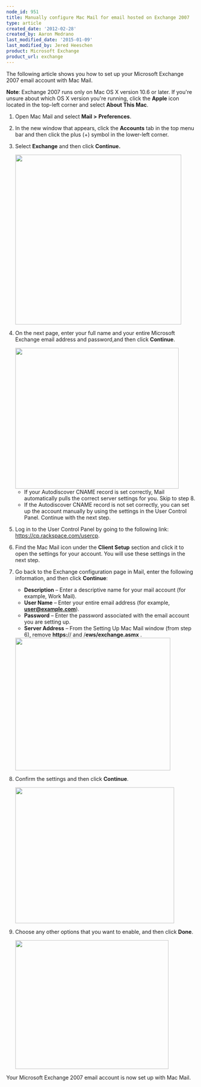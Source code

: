 ```yaml
---
node_id: 951
title: Manually configure Mac Mail for email hosted on Exchange 2007
type: article
created_date: '2012-02-28'
created_by: Aaron Medrano
last_modified_date: '2015-01-09'
last_modified_by: Jered Heeschen
product: Microsoft Exchange
product_url: exchange
---
```


The following article shows you how to set up your Microsoft Exchange
2007 email account with Mac Mail.

**Note**: Exchange 2007 runs only on Mac OS X version 10.6 or later. If
you're unsure about which OS X version you're running, click the
**Apple** icon located in the top-left corner and select **About This
Mac**.

1.  Open Mac Mail and select **Mail &gt;** **Preferences**.
2.  In the new window that appears, click the **Accounts** tab in the
    top menu bar and then click the plus (+) symbol in the
    lower-left corner.
3.  Select **Exchange** and then click **Continue.**

    <img src="https://8026b2e3760e2433679c-fffceaebb8c6ee053c935e8915a3fbe7.ssl.cf2.rackcdn.com/field/image/MM071.png" width="441" height="451" />

4.  On the next page, enter your full name and your entire Microsoft
    Exchange email address and password,and then click **Continue**.

    <img src="https://8026b2e3760e2433679c-fffceaebb8c6ee053c935e8915a3fbe7.ssl.cf2.rackcdn.com/field/image/MM072.png" width="434" height="374" />

    -   If your Autodiscover CNAME record is set correctly, Mail
        automatically pulls the correct server settings for you. Skip to
        step 8.
    -   If the Autodiscover CNAME record is not set correctly, you can
        set up the account manually by using the settings in the User
        Control Panel. Continue with the next step.

5.  Log in to the User Control Panel by going to the following link:
    <https://cp.rackspace.com/usercp>.
6.  Find the Mac Mail icon under the **Client Setup** section and click
    it to open the settings for your account. You will use these
    settings in the next step.
7.  Go back to the Exchange configuration page in Mail, enter the
    following information, and then click **Continue**:
    -   **Description** &ndash; Enter a descriptive name for your mail account
        (for example, Work Mail).
    -   **User Name** &ndash; Enter your entire email address (for example,
        **user@example.com**).
    -   **Password** &ndash; Enter the password associated with the email
        account you are setting up.
    -   **Server Address** &ndash; From the Setting Up Mac Mail window (from
        step 6), remove **https:**// and /**ews/exchange.asmx** .



    <img src="https://8026b2e3760e2433679c-fffceaebb8c6ee053c935e8915a3fbe7.ssl.cf2.rackcdn.com/field/image/MM073.png" width="412" height="352" />
8.  Confirm the settings and then click **Continue**.

    <img src="https://8026b2e3760e2433679c-fffceaebb8c6ee053c935e8915a3fbe7.ssl.cf2.rackcdn.com/field/image/MM074.png" width="422" height="361" />
9.  Choose any other options that you want to enable, and then click
    **Done**.

    <img src="https://8026b2e3760e2433679c-fffceaebb8c6ee053c935e8915a3fbe7.ssl.cf2.rackcdn.com/field/image/MM075.png" width="407" height="342" />

Your Microsoft Exchange 2007 email account is now set up with Mac Mail.

